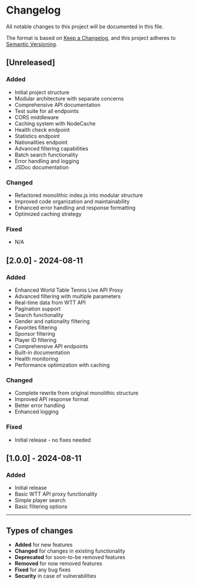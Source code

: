 # Changelog

All notable changes to this project will be documented in this file.

The format is based on [Keep a Changelog](https://keepachangelog.com/en/1.0.0/),
and this project adheres to [Semantic Versioning](https://semver.org/spec/v2.0.0.html).

## [Unreleased]

### Added
- Initial project structure
- Modular architecture with separate concerns
- Comprehensive API documentation
- Test suite for all endpoints
- CORS middleware
- Caching system with NodeCache
- Health check endpoint
- Statistics endpoint
- Nationalities endpoint
- Advanced filtering capabilities
- Batch search functionality
- Error handling and logging
- JSDoc documentation

### Changed
- Refactored monolithic index.js into modular structure
- Improved code organization and maintainability
- Enhanced error handling and response formatting
- Optimized caching strategy

### Fixed
- N/A

## [2.0.0] - 2024-08-11

### Added
- Enhanced World Table Tennis Live API Proxy
- Advanced filtering with multiple parameters
- Real-time data from WTT API
- Pagination support
- Search functionality
- Gender and nationality filtering
- Favorites filtering
- Sponsor filtering
- Player ID filtering
- Comprehensive API endpoints
- Built-in documentation
- Health monitoring
- Performance optimization with caching

### Changed
- Complete rewrite from original monolithic structure
- Improved API response format
- Better error handling
- Enhanced logging

### Fixed
- Initial release - no fixes needed

## [1.0.0] - 2024-08-11

### Added
- Initial release
- Basic WTT API proxy functionality
- Simple player search
- Basic filtering options

---

## Types of changes

- **Added** for new features
- **Changed** for changes in existing functionality
- **Deprecated** for soon-to-be removed features
- **Removed** for now removed features
- **Fixed** for any bug fixes
- **Security** in case of vulnerabilities 